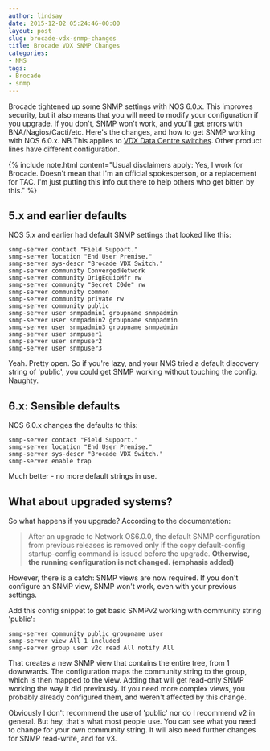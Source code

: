 ```yaml
---
author: lindsay
date: 2015-12-02 05:24:46+00:00
layout: post
slug: brocade-vdx-snmp-changes
title: Brocade VDX SNMP Changes
categories:
- NMS
tags:
- Brocade
- snmp
---
```


Brocade tightened up some SNMP settings with NOS 6.0.x. This improves security, but it also means that you will need to modify your configuration if you upgrade. If you don't, SNMP won't work, and you'll get errors with BNA/Nagios/Cacti/etc. Here's the changes, and how to get SNMP working with NOS 6.0.x. NB This applies to [VDX Data Centre switches](https://www.extremenetworks.com/product/vdx-6740/). Other product lines have different configuration.

{% include note.html content="Usual disclaimers apply: Yes, I work for Brocade. Doesn't mean that I'm an official spokesperson, or a replacement for TAC. I'm just putting this info out there to help others who get bitten by this." %}

## 5.x and earlier defaults

NOS 5.x and earlier had default SNMP settings that looked like this:

```text
snmp-server contact "Field Support."
snmp-server location "End User Premise."
snmp-server sys-descr "Brocade VDX Switch."
snmp-server community ConvergedNetwork
snmp-server community OrigEquipMfr rw
snmp-server community "Secret C0de" rw
snmp-server community common
snmp-server community private rw
snmp-server community public
snmp-server user snmpadmin1 groupname snmpadmin
snmp-server user snmpadmin2 groupname snmpadmin
snmp-server user snmpadmin3 groupname snmpadmin
snmp-server user snmpuser1
snmp-server user snmpuser2
snmp-server user snmpuser3
```

Yeah. Pretty open. So if you're lazy, and your NMS tried a default discovery string of 'public', you could get SNMP working without touching the config. Naughty.

## 6.x: Sensible defaults

NOS 6.0.x changes the defaults to this:

```text
snmp-server contact "Field Support."
snmp-server location "End User Premise."
snmp-server sys-descr "Brocade VDX Switch."
snmp-server enable trap
```

Much better - no more default strings in use.

## What about upgraded systems?

So what happens if you upgrade? According to the documentation:

> After an upgrade to Network OS6.0.0, the default SNMP configuration from previous releases is removed only if the copy default-config startup-config command is issued before the upgrade. **Otherwise, the running configuration is not changed. (emphasis added)**

However, there is a catch: SNMP views are now required. If you don't configure an SNMP view, SNMP won't work, even with your previous settings.

Add this config snippet to get basic SNMPv2 working with community string 'public':

```text
snmp-server community public groupname user
snmp-server view All 1 included
snmp-server group user v2c read All notify All
```

That creates a new SNMP view that contains the entire tree, from 1 downwards. The configuration maps the community string to the group, which is then mapped to the view. Adding that will get read-only SNMP working the way it did previously. If you need more complex views, you probably already configured them, and weren't affected by this change.

Obviously I don't recommend the use of 'public' nor do I recommend v2 in general. But hey, that's what most people use. You can see what you need to change for your own community string. It will also need further changes for SNMP read-write, and for v3.
